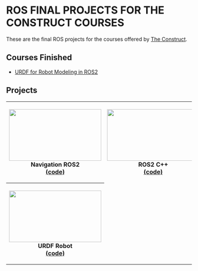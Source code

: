 # ROS FINAL PROJECTS FOR THE CONSTRUCT COURSES

These are the final ROS projects for the courses offered by [The Construct](https://app.theconstructsim.com/Academy).

## Courses Finished
* [URDF for Robot Modeling in ROS2](https://github.com/RonaldoCD/ROS_Projects_The_Construct_Courses/tree/main/URDF%20for%20Robot%20Modeling%20in%20ROS2)

## Projects
<table style="width:100%">
  <tr>
    <th><p>
           <a href="https://github.com/RonaldoCD/ROS_Projects_The_Construct_Courses/tree/main/ROS2%20Navigation">
           <img src="https://github.com/RonaldoCD/ROS_Projects_The_Construct_Courses/blob/main/ROS2%20Navigation/gif/multi.gif"
            alt="" width="250" height="140"></a>
           <br>Navigation ROS2
           <br><a href="https://github.com/RonaldoCD/ROS_Projects_The_Construct_Courses/tree/main/ROS2%20Navigation">(code)</a>
      </p>
    </th>
    <th><p>
           <a href="https://github.com/RonaldoCD/ROS_Projects_The_Construct_Courses/tree/main/ROS2%20Basics%20C%2B%2B">
           <img src="https://github.com/RonaldoCD/ROS_Projects_The_Construct_Courses/blob/main/ROS2%20Basics%20C%2B%2B/gif/cpp.gif"
            alt="" width="250" height="140"></a>
           <br>ROS2 C++
           <br><a href="https://github.com/RonaldoCD/ROS_Projects_The_Construct_Courses/tree/main/ROS2%20Basics%20C%2B%2B">(code)</a>
      </p>
    </th>
    <th><p>
           <a href="https://github.com/RonaldoCD/ROS_Projects_The_Construct_Courses/tree/main/ROS2%20Basics%20Python">
           <img src="https://github.com/RonaldoCD/ROS_Projects_The_Construct_Courses/blob/main/ROS2%20Basics%20Python/gif/python.gif"
            alt="" width="250" height="140"></a>
           <br>ROS2 Basics
           <br><a href="https://github.com/RonaldoCD/ROS_Projects_The_Construct_Courses/tree/main/ROS2%20Basics%20Python">(code)</a>
      </p>
    </th>
  </tr>
  <tr>
    <th><p>
           <a href="https://github.com/RonaldoCD/ROS_Projects_The_Construct_Courses/tree/main/URDF%20for%20Robot%20Modeling%20in%20ROS2">
           <img src="https://github.com/RonaldoCD/ROS_Projects_The_Construct_Courses/blob/main/URDF%20for%20Robot%20Modeling%20in%20ROS2/my_robot_arm_description/images/robot_arm.png"
            alt="" width="250" height="140"></a>
           <br>URDF Robot
           <br><a href="https://github.com/RonaldoCD/ROS_Projects_The_Construct_Courses/tree/main/URDF%20for%20Robot%20Modeling%20in%20ROS2">(code)</a>
      </p>
    </th>
  </tr>
</table>
